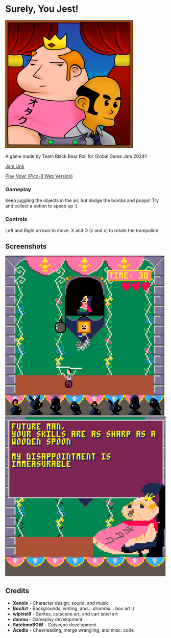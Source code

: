 # Surely, You Jest!

<img src="boxart.png" width=400/>

A game made by Team Black Bear Roll for Global Game Jam 2024!!

[Jam Link](https://globalgamejam.org/games/2024/surely-you-jest-0)

[Play Now! (Pico-8 Web Version)](https://www.lexaloffle.com/bbs/?pid=140801)

### Gameplay
Keep juggling the objects in the air, but dodge the bombs and poops! Try and collect a potion to speed up :)

### Controls
Left and Right arrows to move.
X and O (z and x) to rotate the trampoline.

## Screenshots

![Screenshot of the main gameplay](screenshot1.png)
![Screenshot of the cutscene view](screenshot2.png)

## Credits

 * **Xenoix** - Character design, sound, and music
 * **BoxArt** - Backgrounds, writing, and... *drumroll*... box art :)
 * **wlpixel8** - Sprites, cutscene art, and cart label art
 * **danmu** - Gameplay development
 * **SatchmoBGW** - Cutscene development
 * **Acedio** - Cheerleading, merge wrangling, and misc. code
